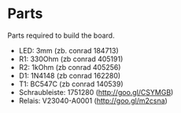 # Parts

Parts required to build the board.

* LED: 3mm (zb. conrad 184713)
* R1: 330Ohm (zb conrad 405191)
* R2: 1kOhm (zb conrad 405256)
* D1: 1N4148 (zb conrad 162280)
* T1: BC547C (zb conrad 140539)
* Schraubleiste: 1751280 (http://goo.gl/CSYMGB)
* Relais: V23040-A0001 (http://goo.gl/m2csna)
